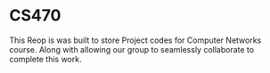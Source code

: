 # CS470
This Reop is was built to store Project codes for Computer Networks course.
Along with allowing our group to seamlessly collaborate to complete this work. 
